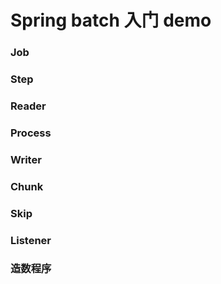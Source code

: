 

# Spring batch 入门 demo

### Job 
### Step 
### Reader 
### Process
### Writer
### Chunk
### Skip
### Listener
### 造数程序

